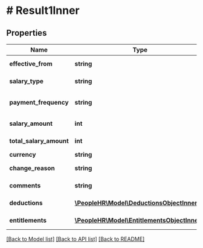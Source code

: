 # # Result1Inner

## Properties

Name | Type | Description | Notes
------------ | ------------- | ------------- | -------------
**effective_from** | **string** | EffectiveFrom Value | [optional]
**salary_type** | **string** | Salary type value | [optional]
**payment_frequency** | **string** | Payment frequency value | [optional]
**salary_amount** | **int** | Salary amount value | [optional]
**total_salary_amount** | **int** | Total salary amount value | [optional]
**currency** | **string** | Currency value | [optional]
**change_reason** | **string** | ChangeReason value | [optional]
**comments** | **string** | Comments goes here | [optional]
**deductions** | [**\PeopleHR\Model\DeductionsObjectInner[]**](DeductionsObjectInner.md) | Deductions array list | [optional]
**entitlements** | [**\PeopleHR\Model\EntitlementsObjectInner[]**](EntitlementsObjectInner.md) | Entitlements array list | [optional]

[[Back to Model list]](../../README.md#models) [[Back to API list]](../../README.md#endpoints) [[Back to README]](../../README.md)
